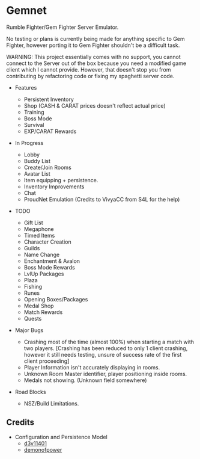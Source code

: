 # Gemnet
Rumble Fighter/Gem Fighter Server Emulator.

No testing or plans is currently being made for anything specific to Gem Fighter, however porting it to Gem Fighter shouldn't be a difficult task.

WARNING: This project essentially comes with no support, you cannot connect to the Server out of the box because you need a modified game client which I cannot provide. However, that doesn't stop you from contributing by refactoring code or fixing my spaghetti server code.

- Features
    * Persistent Inventory
    * Shop (CASH & CARAT prices doesn't reflect actual price)
    * Training
    * Boss Mode
    * Survival
    * EXP/CARAT Rewards

- In Progress
    * Lobby
    * Buddy List
    * Create/Join Rooms
    * Avatar List
    * Item equipping + persistence.
    * Inventory Improvements
    * Chat
    * ProudNet Emulation (Credits to VivyaCC from S4L for the help)
   
- TODO
    * Gift List
    * Megaphone
    * Timed Items
    * Character Creation
    * Guilds
    * Name Change
    * Enchantment & Avalon
    * Boss Mode Rewards
    * LvlUp Packages
    * Plaza
    * Fishing
    * Runes
    * Opening Boxes/Packages
    * Medal Shop
    * Match Rewards
    * Quests
      
- Major Bugs
    * Crashing most of the time (almost 100%) when starting a match with two players. [Crashing has been reduced to only 1 client crashing, however it still needs testing, unsure of success rate of the first client proceeding]
    * Player Information isn't accurately displaying in rooms.
    * Unknown Room Master identifier, player positioning inside rooms.
    * Medals not showing. (Unknown field somewhere)
 
- Road Blocks
   * NSZ/Build Limitations.


## Credits
  - Configuration and Persistence Model
    * [d3v11401](https://github.com/d3v1l401)
    * [demonofpower](https://github.com/demonofpower)
